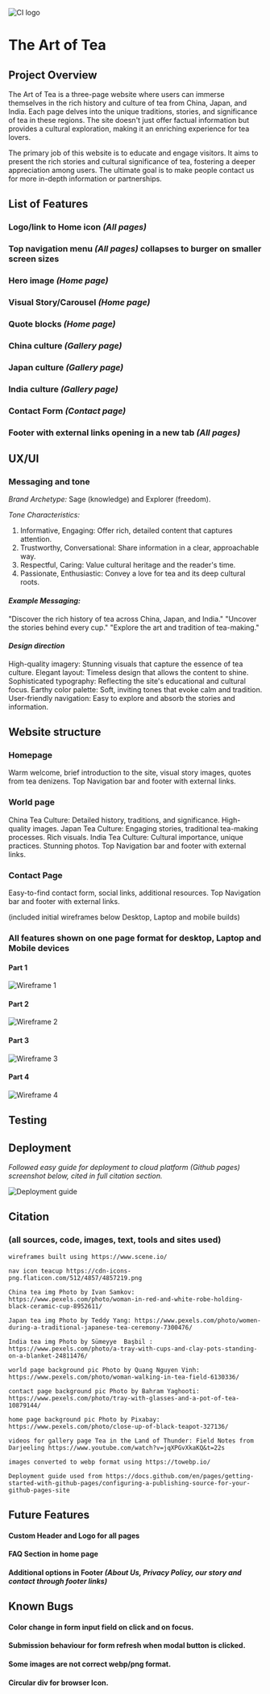 ![CI logo](https://codeinstitute.s3.amazonaws.com/fullstack/ci_logo_small.png)

# The Art of Tea 

## Project Overview 

The Art of Tea is a three-page website where users can immerse themselves in the rich history and culture of tea from China, Japan, and India. Each page delves into the unique traditions, stories, and significance of tea in these regions. The site doesn't just offer factual information but provides a cultural exploration, making it an enriching experience for tea lovers.

The primary job of this website is to educate and engage visitors. It aims to present the rich stories and cultural significance of tea, fostering a deeper appreciation among users. The ultimate goal is to make people contact us for more in-depth information or partnerships.


## List of Features

### Logo/link to Home icon _(All pages)_

### Top navigation menu _(All pages)_ collapses to burger on smaller screen sizes

### Hero image _(Home page)_

### Visual Story/Carousel _(Home page)_

### Quote blocks _(Home page)_

### China culture _(Gallery page)_

### Japan culture _(Gallery page)_

### India culture _(Gallery page)_

### Contact Form _(Contact page)_

### Footer with external links opening in a new tab _(All pages)_


## UX/UI

### Messaging and tone

_Brand Archetype:_ Sage (knowledge) and Explorer (freedom).

_Tone Characteristics:_
1. Informative, Engaging: Offer rich, detailed content that captures attention.
2. Trustworthy, Conversational: Share information in a clear, approachable way.
3. Respectful, Caring: Value cultural heritage and the reader's time.
4. Passionate, Enthusiastic: Convey a love for tea and its deep cultural roots.

#### _Example Messaging:_

"Discover the rich history of tea across China, Japan, and India."
"Uncover the stories behind every cup."
"Explore the art and tradition of tea-making."

#### _Design direction_

High-quality imagery: Stunning visuals that capture the essence of tea culture.
Elegant layout: Timeless design that allows the content to shine.
Sophisticated typography: Reflecting the site's educational and cultural focus.
Earthy color palette: Soft, inviting tones that evoke calm and tradition.
User-friendly navigation: Easy to explore and absorb the stories and information.

## Website structure

### Homepage
Warm welcome, brief introduction to the site, visual story images, quotes from tea denizens. 
Top Navigation bar and footer with external links.

### World page
China Tea Culture: Detailed history, traditions, and significance. High-quality images.
Japan Tea Culture: Engaging stories, traditional tea-making processes. Rich visuals.
India Tea Culture: Cultural importance, unique practices. Stunning photos.
Top Navigation bar and footer with external links.

### Contact Page
Easy-to-find contact form, social links, additional resources.
Top Navigation bar and footer with external links.

(included initial wireframes below Desktop, Laptop and mobile builds)

### All features shown on one page format for desktop, Laptop and Mobile devices

#### Part 1
![Wireframe 1](../Hackathon1-theartoftea/assets/images/Wireframes1.png "Basic wireframes part1")

#### Part 2
![Wireframe 2](../Hackathon1-theartoftea/assets/images/wireframes2.png "Basic wireframes part2")

#### Part 3
![Wireframe 3](../Hackathon1-theartoftea/assets/images/wireframes3.png "Basic wireframes part3")

#### Part 4
![Wireframe 4](../Hackathon1-theartoftea/assets/images/wireframes4.png "Basic wireframes part4")

## Testing

## Deployment

_Followed easy guide for deployment to cloud platform (Github pages) screenshot below, cited in full citation section._

![Deployment guide](../Hackathon1-theartoftea/assets/images/deploymentGuide.png "Github deployment guide")


## Citation
   ### (all sources, code, images, text, tools and sites used)

    wireframes built using https://www.scene.io/

    nav icon teacup https://cdn-icons-png.flaticon.com/512/4857/4857219.png

    China tea img Photo by Ivan Samkov: https://www.pexels.com/photo/woman-in-red-and-white-robe-holding-black-ceramic-cup-8952611/

    Japan tea img Photo by Teddy Yang: https://www.pexels.com/photo/women-during-a-traditional-japanese-tea-ceremony-7300476/

    India tea img Photo by Sümeyye  Başbil : https://www.pexels.com/photo/a-tray-with-cups-and-clay-pots-standing-on-a-blanket-24811476/

    world page background pic Photo by Quang Nguyen Vinh: https://www.pexels.com/photo/woman-walking-in-tea-field-6130336/

    contact page background pic Photo by Bahram Yaghooti: https://www.pexels.com/photo/tray-with-glasses-and-a-pot-of-tea-10879144/

    home page background pic Photo by Pixabay: https://www.pexels.com/photo/close-up-of-black-teapot-327136/

    videos for gallery page Tea in the Land of Thunder: Field Notes from Darjeeling https://www.youtube.com/watch?v=jqXPGvXkaKQ&t=22s

    images converted to webp format using https://towebp.io/

    Deployment guide used from https://docs.github.com/en/pages/getting-started-with-github-pages/configuring-a-publishing-source-for-your-github-pages-site


## Future Features

#### Custom Header and Logo for all pages

#### FAQ Section in home page

#### Additional options in Footer _(About Us, Privacy Policy, our story and contact through footer links)_


## Known Bugs

#### Color change in form input field on click and on focus.

#### Submission behaviour for form refresh when modal button is clicked.

#### Some images are not correct webp/png format.

#### Circular div for browser Icon.


